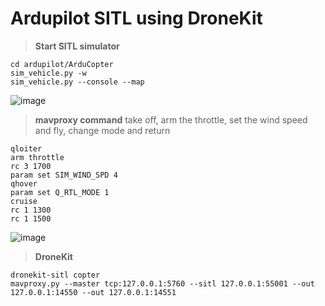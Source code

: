 # Ardupilot SITL using DroneKit



> **Start SITL simulator**

```
cd ardupilot/ArduCopter
sim_vehicle.py -w
sim_vehicle.py --console --map
```
![image](https://user-images.githubusercontent.com/84302215/141613076-917673c0-5c92-4dc7-b2fc-54b2b675a453.png)



> **mavproxy command** 
>  take off, arm the throttle, set the wind speed and fly, change mode and return 
```
qloiter
arm throttle
rc 3 1700
param set SIM_WIND_SPD 4
qhover
param set Q_RTL_MODE 1
cruise
rc 1 1300
rc 1 1500 

```
![image](https://user-images.githubusercontent.com/84302215/141613003-e6f1f584-d33b-4302-aeb4-1c9bc947ce1e.png)


>  **DroneKit**
```
dronekit-sitl copter
mavproxy.py --master tcp:127.0.0.1:5760 --sitl 127.0.0.1:55001 --out 127.0.0.1:14550 --out 127.0.0.1:14551
```


